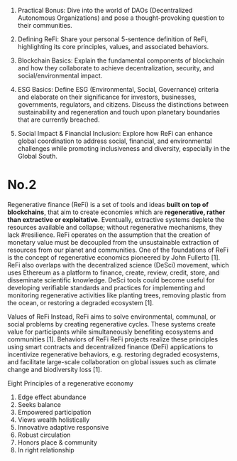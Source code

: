 
1. Practical Bonus: Dive into the world of DAOs (Decentralized Autonomous Organizations) and pose a thought-provoking question to their communities.

2. Defining ReFi: Share your personal 5-sentence definition of ReFi, highlighting its core principles, values, and associated behaviors.

3. Blockchain Basics: Explain the fundamental components of blockchain and how they collaborate to achieve decentralization, security, and social/environmental impact.

4. ESG Basics: Define ESG (Environmental, Social, Governance) criteria and elaborate on their significance for investors, businesses, governments, regulators, and citizens. Discuss the distinctions between sustainability and regeneration and touch upon planetary boundaries that are currently breached.

5. Social Impact & Financial Inclusion: Explore how ReFi can enhance global coordination to address social, financial, and environmental challenges while promoting inclusiveness and diversity, especially in the Global South.



# No.2

Regenerative finance (ReFi) is a set of tools and ideas **built on top of blockchains**, that aim to create economies which are **regenerative, rather than extractive or exploitative**. Eventually, extractive systems deplete the resources available and collapse; without regenerative mechanisms, they lack #resilience. ReFi operates on the assumption that the creation of monetary value must be decoupled from the unsustainable extraction of resources from our planet and communities. One of the foundations of ReFi is the concept of regenerative economics pioneered by John Fullerto [1].
ReFi also overlaps with the decentralized science (DeSci) movement, which uses Ethereum as a platform to finance, create, review, credit, store, and disseminate scientific knowledge. DeSci tools could become useful for developing verifiable standards and practices for implementing and monitoring regenerative activities like planting trees, removing plastic from the ocean, or restoring a degraded ecosystem [1].

Values of ReFi
Instead, ReFi aims to solve environmental, communal, or social problems by creating regenerative cycles. These systems create value for participants while simultaneously benefiting ecosystems and communities [1].
Behaviors of ReFi
ReFi projects realize these principles using smart contracts and decentralized finance (DeFi) applications to incentivize regenerative behaviors, e.g. restoring degraded ecosystems, and facilitate large-scale collaboration on global issues such as climate change and biodiversity loss [1].

 Eight Principles of a regenerative economy
1.	Edge effect abundance
2.	Seeks balance
3.	Empowered participation
4.	Views wealth holistically
5.	Innovative adaptive responsive
6.	Robust circulation
7.	Honors place & community
8.	In right relationship

